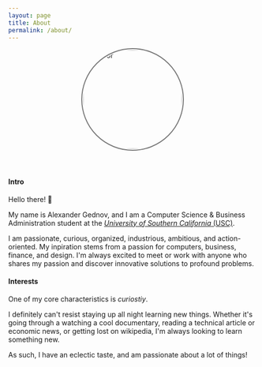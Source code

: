 ```yaml
---
layout: page
title: About
permalink: /about/
---
```


<div id="wrapper">
	<div style="display: flex; justify-content: center;">
		<img src="../assets/images/author.jpg" alt="author" height="200" width="200" style="border-radius: 50%; padding: 2px; border: 2px solid #777;" />
	</div>
</div>

<br/>
<br/>

#### Intro

Hello there! 👋

My name is Alexander Gednov, and I am a Computer Science & Business Administration student at the [*University of Southern California* (USC)](https://www.usc.edu/).

I am passionate, curious, organized, industrious, ambitious, and action-oriented.
My inpiration stems from a passion for computers, business, finance, and design.
I'm always excited to meet or work with anyone who shares my passion and discover innovative solutions to profound problems. 

#### Interests

One of my core characteristics is *curiostiy*. 

I definitely can't resist staying up all night learning new things.
Whether it's going through a watching a cool documentary, reading a technical article or economic news, or getting lost on wikipedia, I'm always looking to learn something new.

As such, I have an eclectic taste, and am passionate about a lot of things!